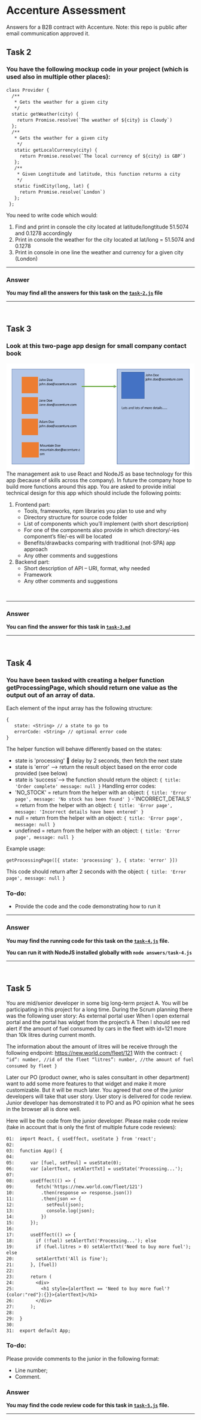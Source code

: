 # Accenture Assessment

Answers for a B2B contract with Accenture. Note: this repo is public after email communication
approved it.

## **Task 2**

### You have the following mockup code in your project (which is used also in multiple other places):

```
class Provider {  
  /** 
   * Gets the weather for a given city 
   */  
  static getWeather(city) {  
    return Promise.resolve(`The weather of ${city} is Cloudy`)  
  };  
  /** 
   * Gets the weather for a given city 
    */  
   static getLocalCurrency(city) {  
     return Promise.resolve(`The local currency of ${city} is GBP`)  
   };  
   /** 
    * Given Longtitude and latitude, this function returns a city 
    */  
   static findCity(long, lat) {  
     return Promise.resolve(`London`)  
   };  
 };  
```

You need to write code which would:

1. Find and print in console the city located at latitude/longtitude 51.5074 and 0.1278 accordingly
2. Print in console the weather for the city located at lat/long = 51.5074 and 0.1278
3. Print in console in one line the weather and currency for a given city (London)

---

### **Answer**

**You may find all the answers for this task on the [`task-2.js`](answers/task-2.js) file**

---

</br>

## **Task 3**

### Look at this two-page app design for small company contact book

![app screenshot](./img//two-page-app.png) </br> The management ask to use React and NodeJS as base
technology for this app (because of skills across the company). In future the company hope to build
more functions around this app. You are asked to provide initial technical design for this app which
should include the following points:

1. Frontend part:
   - Tools, frameworks, npm libraries you plan to use and why
   - Directory structure for source code folder
   - List of components which you’ll implement (with short description)
   - For one of the components also provide in which directory/-ies component’s file/-es will be
     located
   - Benefits/drawbacks comparing with traditional (not-SPA) app approach
   - Any other comments and suggestions
2. Backend part:
   - Short description of API – URI, format, why needed
   - Framework
   - Any other comments and suggestions

</br>

---

### **Answer**

**You can find the answer for this task in [`task-3.md`](answers/task-3.md)**

---

</br>

## **Task 4**

### You have been tasked with creating a helper function getProcessingPage, which should return one value as the output out of an array of data.

Each element of the input array has the following structure:

```
{  
   state: <String> // a state to go to  
   errorCode: <String> // optional error code  
}
```

The helper function will behave differently based on the states:

- state is 'processing'  delay by 2 seconds, then fetch the next state
- state is 'error' --> return the result object based on the error code provided (see below)
- state is 'success'--> the function should return the object:
  `{ title: 'Order complete' message: null }` Handling error codes:
- 'NO_STOCK' = return from the helper with an object:
  `{ title: 'Error page', message: 'No stock has been found' }` -'INCORRECT_DETAILS' = return from
  the helper with an object:
  `{ title: 'Error page', message: 'Incorrect details have been entered' }`
- null = return from the helper with an object: `{ title: 'Error page', message: null }`
- undefined = return from the helper with an object: `{ title: 'Error page', message: null }`

Example usage:

```
getProcessingPage([{ state: 'processing' }, { state: 'error' }])
```

This code should return after 2 seconds with the object: `{ title: 'Error page', message: null }`

### To-do:

- Provide the code and the code demonstrating how to run it

---

### **Answer**

**You may find the running code for this task on the [`task-4.js`](answers/task-4.js) file.**

**You can run it with NodeJS installed globally with `node answers/task-4.js`**

---

</br>

## **Task 5**

You are mid/senior developer in some big long-term project A. You will be participating in this
project for a long time. During the Scrum planning there was the following user story: As external
portal user When I open external portal and the portal has widget from the project’s A Then I should
see red alert if the amount of fuel consumed by cars in the fleet with id=121 more than 10k litres
during current month.

The information about the amount of litres will be receive through the following endpoint:
https://new.world.com/fleet/121 With the contract:
`{ “id”: number, //id of the fleet “litres”: number, //the amount of fuel consumed by fleet }`

Later our PO (product owner, who is sales consultant in other department) want to add some more
features to that widget and make it more customizable. But it will be much later. You agreed that
one of the junior developers will take that user story. User story is delivered for code review.
Junior developer has demonstrated it to PO and as PO opinion what he sees in the browser all is done
well.

Here will be the code from the junior developer. Please make code review (take in account that is
only the first of multiple future code reviews):

```
01:  import React, { useEffect, useState } from 'react';
02:
03:  function App() {
04:
05:      var [fuel, setFeul] = useState(0);
06:      var [alertText, setAlertTxt] = useState('Processing...');
07:
08:      useEffect(() => {
09:        fetch('https://new.world.com/fleet/121')
10:          .then(response => response.json())
11:          .then(json => {
12:            setFeul(json);
13:            console.log(json);
14:          })
15:      });
16:
17:      useEffect(() => {
18:        if (!fuel) setAlertTxt('Processing...'); else
19:        if (fuel.litres > 0) setAlertTxt('Need to buy more fuel'); else
20:        setAlertTxt('All is fine');
21:      }, [fuel])
22:
23:      return (
24:        <div>
25:          <h1 style={alertText == 'Need to buy more fuel'? {color:"red"}:{}}>{alertText}</h1>
26:        </div>
27:      );
28:
29:  }
30:
31:  export default App;

```

### To-do:

Please provide comments to the junior in the following format:

- Line number;
- Comment.


### **Answer**

**You may find the code review code for this task in [`task-5.js`](answers/task-5.md) file.**


---